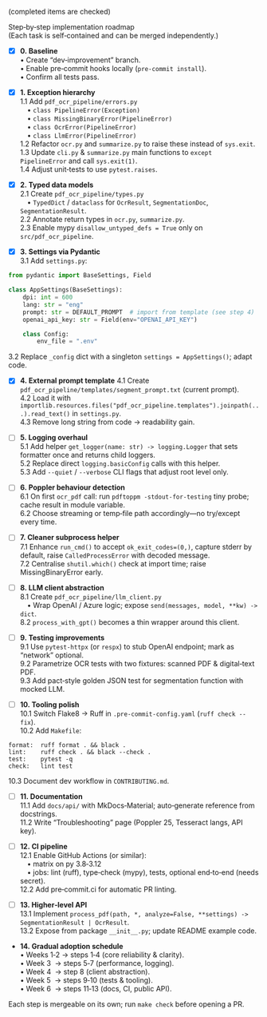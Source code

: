 (completed items are checked)  

Step‑by‑step implementation roadmap  
(Each task is self‑contained and can be merged independently.)

- [x] **0. Baseline**  
  • Create “dev‑improvement” branch.  
  • Enable pre‑commit hooks locally (`pre-commit install`).  
  • Confirm all tests pass.

- [x] **1. Exception hierarchy**  
1.1 Add `pdf_ocr_pipeline/errors.py`  
 • `class PipelineError(Exception)`  
 • `class MissingBinaryError(PipelineError)`  
 • `class OcrError(PipelineError)`  
 • `class LlmError(PipelineError)`  
1.2 Refactor `ocr.py` and `summarize.py` to raise these instead of `sys.exit`.  
1.3 Update `cli.py` & `summarize.py` main functions to `except PipelineError` and call `sys.exit(1)`.  
1.4 Adjust unit‑tests to use `pytest.raises`.

- [x] **2. Typed data models**  
2.1 Create `pdf_ocr_pipeline/types.py`  
 • `TypedDict` / `dataclass` for `OcrResult`, `SegmentationDoc`, `SegmentationResult`.  
2.2 Annotate return types in `ocr.py`, `summarize.py`.  
2.3 Enable mypy `disallow_untyped_defs = True` only on `src/pdf_ocr_pipeline`.

- [x] **3. Settings via Pydantic**  
3.1 Add `settings.py`:

```python
from pydantic import BaseSettings, Field

class AppSettings(BaseSettings):
    dpi: int = 600
    lang: str = "eng"
    prompt: str = DEFAULT_PROMPT  # import from template (see step 4)
    openai_api_key: str = Field(env="OPENAI_API_KEY")

    class Config:
        env_file = ".env"
```

3.2 Replace `_config` dict with a singleton `settings = AppSettings()`; adapt code.

- [x] **4. External prompt template**
4.1 Create `pdf_ocr_pipeline/templates/segment_prompt.txt` (current prompt).  
4.2 Load it with `importlib.resources.files("pdf_ocr_pipeline.templates").joinpath(...).read_text()` in `settings.py`.  
4.3 Remove long string from code → readability gain.

- [ ] **5. Logging overhaul**  
5.1 Add helper `get_logger(name: str) -> logging.Logger` that sets formatter once and returns child loggers.  
5.2 Replace direct `logging.basicConfig` calls with this helper.  
5.3 Add `--quiet` / `--verbose` CLI flags that adjust root level only.

- [ ] **6. Poppler behaviour detection**  
6.1 On first `ocr_pdf` call: run `pdftoppm -stdout-for-testing` tiny probe; cache result in module variable.  
6.2 Choose streaming or temp‑file path accordingly—no try/except every time.

- [ ] **7. Cleaner subprocess helper**  
7.1 Enhance `run_cmd()` to accept `ok_exit_codes=(0,)`, capture stderr by default, raise `CalledProcessError` with decoded message.  
7.2 Centralise `shutil.which()` check at import time; raise MissingBinaryError early.

- [ ] **8. LLM client abstraction**  
8.1 Create `pdf_ocr_pipeline/llm_client.py`  
 • Wrap OpenAI / Azure logic; expose `send(messages, model, **kw) -> dict`.  
8.2 `process_with_gpt()` becomes a thin wrapper around this client.

- [ ] **9. Testing improvements**  
9.1 Use `pytest‑httpx` (or `respx`) to stub OpenAI endpoint; mark as “network” optional.  
9.2 Parametrize OCR tests with two fixtures: scanned PDF & digital‑text PDF.  
9.3 Add pact‑style golden JSON test for segmentation function with mocked LLM.

- [ ] **10. Tooling polish**  
10.1 Switch Flake8 → Ruff in `.pre-commit-config.yaml` (`ruff check --fix`).  
10.2 Add `Makefile`:

```make
format:  ruff format . && black .
lint:    ruff check . && black --check .
test:    pytest -q
check:   lint test
```

10.3 Document dev workflow in `CONTRIBUTING.md`.

- [ ] **11. Documentation**  
11.1 Add `docs/api/` with MkDocs‑Material; auto‑generate reference from docstrings.  
11.2 Write “Troubleshooting” page (Poppler 25, Tesseract langs, API key).

- [ ] **12. CI pipeline**  
12.1 Enable GitHub Actions (or similar):  
 • matrix on py 3.8‑3.12  
 • jobs: lint (ruff), type‑check (mypy), tests, optional end‑to‑end (needs secret).  
12.2 Add pre‑commit.ci for automatic PR linting.

- [ ] **13. Higher‑level API**  
13.1 Implement `process_pdf(path, *, analyze=False, **settings) -> SegmentationResult | OcrResult`.  
13.2 Expose from package `__init__.py`; update README example code.

- **14. Gradual adoption schedule**  
• Weeks 1‑2 → steps 1‑4 (core reliability & clarity).  
• Week 3      → steps 5‑7 (performance, logging).  
• Week 4      → step 8 (client abstraction).  
• Week 5      → steps 9‑10 (tests & tooling).  
• Week 6      → steps 11‑13 (docs, CI, public API).

Each step is mergeable on its own; run `make check` before opening a PR.
